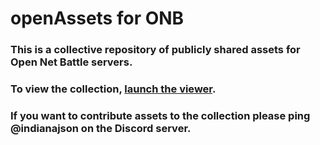 # openAssets for ONB
### This is a collective repository of publicly shared assets for Open Net Battle servers. 

### To view the collection, <a style="text-decoration:underline;" href="https://indianajson.github.io/open-assets/index.html">launch the viewer</a>.

### If you want to contribute assets to the collection please ping @indianajson on the Discord server. 
